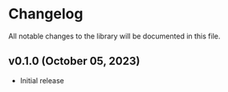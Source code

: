 # Changelog

All notable changes to the library will be documented in this file.

## v0.1.0 (October 05, 2023)

- Initial release
